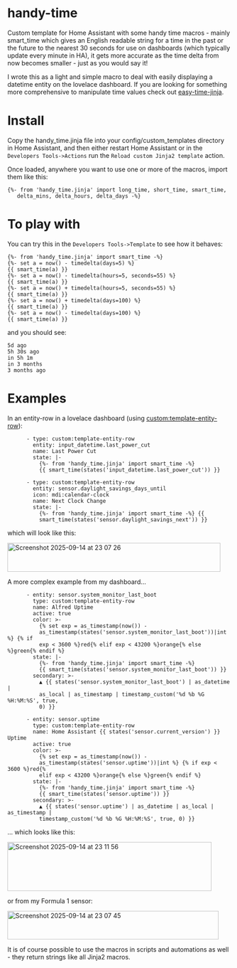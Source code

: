 # handy-time
Custom template for Home Assistant with some handy time macros - mainly smart_time which gives an English readable string for a time in the past or the future to the nearest 30 seconds for use on dashboards (which typically update every minute in HA), it gets more accurate as the time delta from now becomes smaller - just as you would say it!

I wrote this as a light and simple macro to deal with easily displaying a datetime entity on the lovelace dashboard. If you are looking for something more comprehensive to manipulate time values check out [easy-time-jinja](https://github.com/Petro31/easy-time-jinja).

# Install
Copy the handy_time.jinja file into your config/custom_templates directory in Home Assistant, and then either restart Home Assistant or in the ```Developers Tools->Actions``` run the ```Reload custom Jinja2 template``` action.

Once loaded, anywhere you want to use one or more of the macros, import them like this:
```
{%- from 'handy_time.jinja' import long_time, short_time, smart_time,
   delta_mins, delta_hours, delta_days -%}
```

# To play with
You can try this in the ```Developers Tools->Template``` to see how it behaves:
```
{%- from 'handy_time.jinja' import smart_time -%}
{%- set a = now() - timedelta(days=5) %}
{{ smart_time(a) }}
{%- set a = now() - timedelta(hours=5, seconds=55) %}
{{ smart_time(a) }}
{%- set a = now() + timedelta(hours=5, seconds=55) %}
{{ smart_time(a) }}
{%- set a = now() + timedelta(days=100) %}
{{ smart_time(a) }}
{%- set a = now() - timedelta(days=100) %}
{{ smart_time(a) }}
```
and you should see:
```
5d ago
5h 30s ago
in 5h 1m
in 3 months
3 months ago
```

# Examples
In an entity-row in a lovelace dashboard (using [custom:template-entity-row](https://github.com/thomasloven/lovelace-template-entity-row)):

```
      - type: custom:template-entity-row
        entity: input_datetime.last_power_cut
        name: Last Power Cut
        state: |-
          {%- from 'handy_time.jinja' import smart_time -%}
          {{ smart_time(states('input_datetime.last_power_cut')) }}

      - type: custom:template-entity-row
        entity: sensor.daylight_savings_days_until
        icon: mdi:calendar-clock
        name: Next Clock Change
        state: |-
          {%- from 'handy_time.jinja' import smart_time -%} {{
          smart_time(states('sensor.daylight_savings_next')) }}
```

which will look like this:

<img width="480" height="65" alt="Screenshot 2025-09-14 at 23 07 26" src="https://github.com/user-attachments/assets/824910e9-77e0-45b8-b0e2-847b7f5785fb" />


A more complex example from my dashboard...
```
      - entity: sensor.system_monitor_last_boot
        type: custom:template-entity-row
        name: Alfred Uptime
        active: true
        color: >-
          {% set exp = as_timestamp(now()) -
          as_timestamp(states('sensor.system_monitor_last_boot'))|int %} {% if
          exp < 3600 %}red{% elif exp < 43200 %}orange{% else %}green{% endif %}
        state: |-
          {%- from 'handy_time.jinja' import smart_time -%}
          {{ smart_time(states('sensor.system_monitor_last_boot')) }}
        secondary: >-
          ▲ {{ states('sensor.system_monitor_last_boot') | as_datetime |
          as_local | as_timestamp | timestamp_custom('%d %b %G %H:%M:%S', true,
          0) }}

      - entity: sensor.uptime
        type: custom:template-entity-row
        name: Home Assistant {{ states('sensor.current_version') }} Uptime
        active: true
        color: >-
          {% set exp = as_timestamp(now()) -
          as_timestamp(states('sensor.uptime'))|int %} {% if exp < 3600 %}red{%
          elif exp < 43200 %}orange{% else %}green{% endif %}
        state: |-
          {%- from 'handy_time.jinja' import smart_time -%}
          {{ smart_time(states('sensor.uptime')) }}
        secondary: >-
          ▲ {{ states('sensor.uptime') | as_datetime | as_local | as_timestamp |
          timestamp_custom('%d %b %G %H:%M:%S', true, 0) }}
```
... which looks like this:

<img width="460" height="110" alt="Screenshot 2025-09-14 at 23 11 56" src="https://github.com/user-attachments/assets/87db7d16-07b4-460a-a8b0-543987919d40" />

or from my Formula 1 sensor:

<img width="476" height="64" alt="Screenshot 2025-09-14 at 23 07 45" src="https://github.com/user-attachments/assets/41a131fe-3b4c-4e79-9266-9f6a5eb4c450" />

It is of course possible to use the macros in scripts and automations as well - they return strings like all Jinja2 macros.
